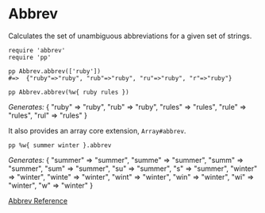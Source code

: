 # Abbrev

Calculates the set of unambiguous abbreviations for a given set of strings.

    require 'abbrev'
    require 'pp'

    pp Abbrev.abbrev(['ruby'])
    #=>  {"ruby"=>"ruby", "rub"=>"ruby", "ru"=>"ruby", "r"=>"ruby"}

    pp Abbrev.abbrev(%w{ ruby rules })

*Generates:*
    { "ruby"  =>  "ruby",
      "rub"   =>  "ruby",
      "rules" =>  "rules",
      "rule"  =>  "rules",
      "rul"   =>  "rules" }

It also provides an array core extension, `Array#abbrev`.

    pp %w{ summer winter }.abbrev

*Generates:*
    { "summer"  => "summer",
      "summe"   => "summer",
      "summ"    => "summer",
      "sum"     => "summer",
      "su"      => "summer",
      "s"       => "summer",
      "winter"  => "winter",
      "winte"   => "winter",
      "wint"    => "winter",
      "win"     => "winter",
      "wi"      => "winter",
      "w"       => "winter" }

[Abbrev Reference](https://ruby-doc.org/stdlib-2.5.0/libdoc/abbrev/rdoc/Abbrev.html)